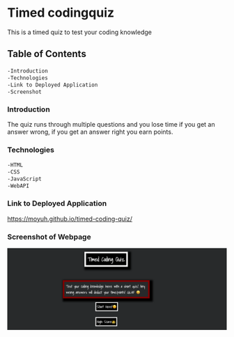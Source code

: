 # Timed codingquiz
This is a timed quiz to test your coding knowledge

## Table of Contents
    -Introduction
    -Technologies
    -Link to Deployed Application
    -Screenshot
### Introduction
The quiz runs through multiple questions and you lose time if you get an answer wrong, if you get an answer right you earn points.
### Technologies 
    -HTML
    -CSS
    -JavaScript
    -WebAPI
### Link to Deployed Application
https://moyuh.github.io/timed-coding-quiz/

### Screenshot of Webpage
<img src="assets/images/coding-quiz.png">